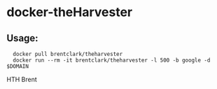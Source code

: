 # docker-theHarvester

## Usage:
```
  docker pull brentclark/theharvester
  docker run --rm -it brentclark/theharvester -l 500 -b google -d $DOMAIN
```
HTH
Brent
